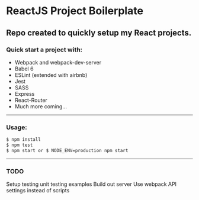 # ReactJS Project Boilerplate
## Repo created to quickly setup my React projects.
 
### Quick start a project with:
* Webpack and webpack-dev-server
* Babel 6
* ESLint (extended with airbnb)
* Jest
* SASS
* Express
* React-Router
* Much more coming...

___
### Usage:
```sh
$ npm install
$ npm test
$ npm start or $ NODE_ENV=production npm start
```
___
### TODO
Setup testing unit testing examples
Build out server
Use webpack API settings instead of scripts
